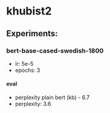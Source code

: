 # khubist2

## Experiments:

### bert-base-cased-swedish-1800

- lr: 5e-5
- epochs: 3

#### eval

- perplexity plain bert (kb) - 6.7
- perplexity: 3.6
